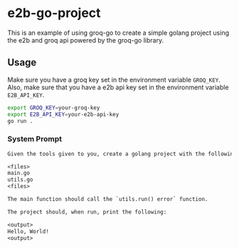 # e2b-go-project

This is an example of using groq-go to create a simple golang project using the e2b and groq api powered by the groq-go library.

## Usage

Make sure you have a groq key set in the environment variable `GROQ_KEY`.
Also, make sure that you have a e2b api key set in the environment variable `E2B_API_KEY`.

```bash
export GROQ_KEY=your-groq-key
export E2B_API_KEY=your-e2b-api-key
go run .
```

### System Prompt

```txt
Given the tools given to you, create a golang project with the following files:

<files>
main.go
utils.go
<files>

The main function should call the `utils.run() error` function.

The project should, when run, print the following:

<output>
Hello, World!
<output>
```
